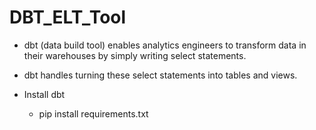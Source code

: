 # DBT_ELT_Tool


* dbt (data build tool) enables analytics engineers to transform data in their warehouses by simply writing select statements. 
* dbt handles turning these select statements into tables and views.

* Install dbt
  * pip install requirements.txt

